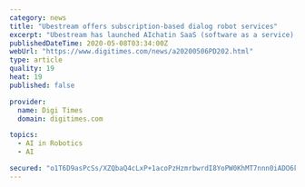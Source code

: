 ```yaml
---
category: news
title: "Ubestream offers subscription-based dialog robot services"
excerpt: "Ubestream has launched AIchatin SaaS (software as a service) cloud computing platform for providing AI-based dialog robot services on a subscription basis."
publishedDateTime: 2020-05-08T03:34:00Z
webUrl: "https://www.digitimes.com/news/a20200506PD202.html"
type: article
quality: 19
heat: 19
published: false

provider:
  name: Digi Times
  domain: digitimes.com

topics:
  - AI in Robotics
  - AI

secured: "o1T6D9asPcSs/XZQbaQ4cLxP+1acoPzHzmrbwrdI8YoPW0KhMT7nnn0iADO6kWqhsLiKGoMHQesWAhjLZI+mstMMyZS+2YImIz9ELsng7TjNg/TPqoEb7LzzBC2YlD6UNtaqfinZ3FzX9bNx4WzM/Bs68pMN9O3N2GVe8pGJey1yHxZC0msKaSdD9MlQhaEb783w+IA6EkjVcg3No16CbuxJOkgdZPYMRtDV4snhyONuQObes4nQT59pOw/0XCaN4YhrLHu/+nbtouFdX9h8hXAceFmK3d5eg05kvKuGxNrqiAc5S9nlE2aerJfhdfyWuANkHmkrDUOOy8c+92UsMM9Aa/iPHakRreup3cbOI97vPdgKO+DDjYnrtPj1Ux5LfZ647y47GII7lL1o8A6YQv0GJ6+9BhHupsdae8Ise1xIU39LYuwHK+NjcHMLqcGF2yyITvahzRoXEWW7zWDCkchqdJQo1yR5jvCIJvmNii8=;PXPsl+7OFq+sbxOR8BsGbw=="
---
```


